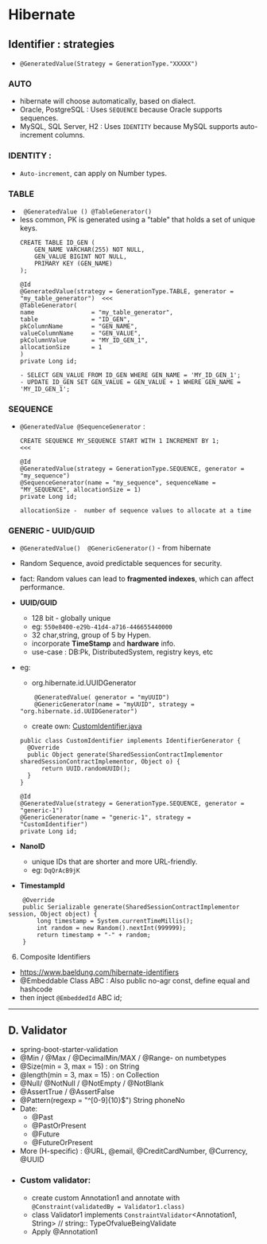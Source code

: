 # Hibernate
## Identifier : strategies
- `@GeneratedValue(Strategy = GenerationType."XXXXX")`
### AUTO 
- hibernate will choose automatically, based on dialect.
- Oracle, PostgreSQL    : Uses `SEQUENCE` because Oracle supports sequences.
- MySQL, SQL Server, H2 : Uses `IDENTITY` because MySQL supports auto-increment columns.

### IDENTITY : 
- `Auto-increment`, can apply on Number types.

### TABLE 
- ` @GeneratedValue () @TableGenerator()` 
- less common, PK is generated using a "table" that holds a set of unique keys.
  ```
  CREATE TABLE ID_GEN (
      GEN_NAME VARCHAR(255) NOT NULL,
      GEN_VALUE BIGINT NOT NULL,
      PRIMARY KEY (GEN_NAME)
  );
    
  @Id
  @GeneratedValue(strategy = GenerationType.TABLE, generator = "my_table_generator")  <<<
  @TableGenerator(
  name                = "my_table_generator", 
  table               = "ID_GEN",
  pkColumnName        = "GEN_NAME",
  valueColumnName     = "GEN_VALUE",
  pkColumnValue       = "MY_ID_GEN_1",
  allocationSize      = 1 
  )
  private Long id;
  
  - SELECT GEN_VALUE FROM ID_GEN WHERE GEN_NAME = 'MY_ID_GEN_1';
  - UPDATE ID_GEN SET GEN_VALUE = GEN_VALUE + 1 WHERE GEN_NAME = 'MY_ID_GEN_1';
  ```
### SEQUENCE 
- `@GeneratedValue @SequenceGenerator` : 
  ```
  CREATE SEQUENCE MY_SEQUENCE START WITH 1 INCREMENT BY 1;             <<< 
  
  @Id
  @GeneratedValue(strategy = GenerationType.SEQUENCE, generator = "my_sequence")
  @SequenceGenerator(name = "my_sequence", sequenceName = "MY_SEQUENCE", allocationSize = 1)
  private Long id;
  
  allocationSize -  number of sequence values to allocate at a time
  ```
### GENERIC -  UUID/GUID
-  `@GeneratedValue()  @GenericGenerator()` - from hibernate
- Random Sequence, avoid predictable sequences for security.
- fact:  Random values can lead to **fragmented indexes**, which can affect performance.
- **UUID/GUID** 
  - 128 bit - globally unique
  - eg: `550e8400-e29b-41d4-a716-446655440000`
  - 32 char,string, group of 5 by Hypen.
  - incorporate **TimeStamp** and **hardware** info.
  - use-case : DB:Pk, DistributedSystem, registry keys, etc
- eg:
  - org.hibernate.id.UUIDGenerator 
  ```
      @GeneratedValue( generator = "myUUID")
      @GenericGenerator(name = "myUUID", strategy = "org.hibernate.id.UUIDGenerator")
  ```
  - create own:   [CustomIdentifier.java](..%2F..%2Fsrc%2Fmain%2Fjava%2Fcom%2Flekhraj%2Fjava%2Fspring%2FSB_99_RESTful_API%2Fentities%2FCustomIdentifier.java)  
  ```
  public class CustomIdentifier implements IdentifierGenerator {
    @Override
    public Object generate(SharedSessionContractImplementor sharedSessionContractImplementor, Object o) {
        return UUID.randomUUID();
    }
  }            

  @Id
  @GeneratedValue(strategy = GenerationType.SEQUENCE, generator = "generic-1")
  @GenericGenerator(name = "generic-1", strategy = "CustomIdentifier")
  private Long id;

  ```
    
- **NanoID**
  - unique IDs that are shorter and more URL-friendly.
  - eg: `DqQrAcB9jK`
  
- **TimestampId**
```
    @Override
    public Serializable generate(SharedSessionContractImplementor session, Object object) {
        long timestamp = System.currentTimeMillis();
        int random = new Random().nextInt(999999);
        return timestamp + "-" + random;
    }
```
6. Composite Identifiers
- https://www.baeldung.com/hibernate-identifiers
- @Embeddable Class ABC : Also public no-agr const, define equal and hashcode
- then inject `@EmbeddedId` ABC id;

---

## D. Validator 
- <artifactId>spring-boot-starter-validation</artifactId>
- @Min / @Max / @DecimalMin/MAX / @Range- on numbetypes
- @Size(min = 3, max = 15) : on String
- @length(min = 3, max = 15) : on Collection
- @Null/ @NotNull / @NotEmpty / @NotBlank
- @AssertTrue / @AssertFalse
- @Pattern(regexp = "^[0-9]{10}$") String phoneNo
- Date:
  - @Past
  - @PastOrPresent
  - @Future
  - @FutureOrPresent
- More (H-specific) : @URL, @email, @CreditCardNumber, @Currency, @UUID
- ### Custom validator:
  - create custom Annotation1 and annotate with `@Constraint(validatedBy = Validator1.class)`
  - class Validator1 implements `ConstraintValidator`<Annotation1, String> // string:: TypeOfvalueBeingValidate 
  - Apply @Annotation1


